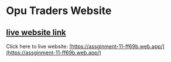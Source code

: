 # Opu Traders Website


## [live website link](https://assginment-11-ff69b.web.app/)
Click here to live website: [https://assginment-11-ff69b.web.app/](https://assginment-11-ff69b.web.app/)